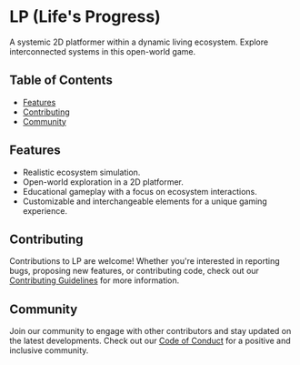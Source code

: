 # LP (Life's Progress)


A systemic 2D platformer within a dynamic living ecosystem. Explore interconnected systems in this open-world game.

## Table of Contents
- [Features](#features)
- [Contributing](#contributing)
- [Community](#community)

## Features

- Realistic ecosystem simulation.
- Open-world exploration in a 2D platformer.
- Educational gameplay with a focus on ecosystem interactions.
- Customizable and interchangeable elements for a unique gaming experience.

## Contributing

Contributions to LP are welcome! Whether you're interested in reporting bugs, proposing new features, or contributing code, check out our [Contributing Guidelines](CONTRIBUTING.md) for more information.

## Community

Join our community to engage with other contributors and stay updated on the latest developments. Check out our [Code of Conduct](link-to-code-of-conduct.md) for a positive and inclusive community.